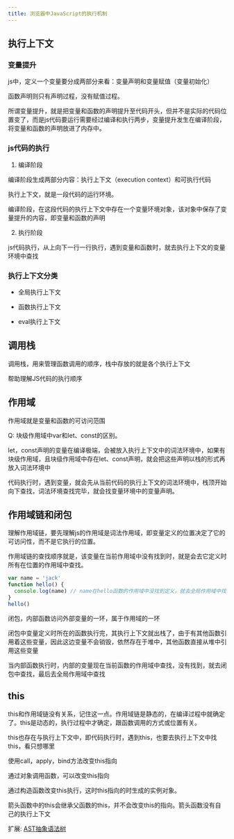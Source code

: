 ```yaml
---
title: 浏览器中JavaScript的执行机制
---
```


## 执行上下文

### 变量提升

js中，定义一个变量要分成两部分来看：变量声明和变量赋值（变量初始化）

函数声明则只有声明过程，没有赋值过程。

所谓变量提升，就是把变量和函数的声明提升至代码开头，但并不是实际的代码位置变了，而是js代码要运行需要经过编译和执行两步，变量提升发生在编译阶段，将变量和函数的声明放进了内存中。

### js代码的执行

1. 编译阶段

  编译阶段生成两部分内容：执行上下文（execution context）和可执行代码

  执行上下文，就是一段代码的运行环境。

  编译阶段，在这段代码的执行上下文中存在一个变量环境对象，该对象中保存了变量提升的内容，即变量和函数的声明

2. 执行阶段

  js代码执行，从上向下一行一行执行，遇到变量和函数时，就去执行上下文的变量环境中查找

### 执行上下文分类

- 全局执行上下文

- 函数执行上下文

- eval执行上下文

## 调用栈

调用栈，用来管理函数调用的顺序，栈中存放的就是各个执行上下文

帮助理解JS代码的执行顺序

## 作用域

作用域就是变量和函数的可访问范围

Q: 块级作用域中var和let、const的区别。

let，const声明的变量在编译极端，会被放入执行上下文中的词法环境中，如果有块级作用域，且块级作用域中存在let、const声明，就会把这些声明以栈的形式再放入词法环境中

代码执行时，遇到变量，就会先从当前代码的执行上下文的词法环境中，栈顶开始向下查找，词法环境查找完毕，就会找变量环境中的变量声明。

## 作用域链和闭包

理解作用域链，要先理解js的作用域是词法作用域，即变量定义的位置决定了它的可访问性，而不是它执行的位置。

作用域链的查找顺序就是，该变量在当前作用域中没有找到时，就是会去它定义时所有在位置的作用域中查找。

```js
var name = 'jack'
function hello() {
  console.log(name) // name在hello函数的作用域中没找到定义，就去全局作用域中找，因为hello函数定义在全局作用域中
}
hello()
```

闭包，内部函数访问外部变量的一环，属于作用域的一环

闭包中变量定义时所在的函数执行完，其执行上下文就出栈了，由于有其他函数引用着这些变量，因此这边变量不会销毁，依然存在于堆中，其他函数直接从堆中引用这些变量

当内部函数执行时，内部的变量现在当前函数的作用域中查找，没有找到，就去闭包中查找，最后去全局作用域中查找
## this

this和作用域链没有关系，记住这一点。作用域链是静态的，在编译过程中就确定了。this是动态的，执行过程中才确定，跟函数调用的方式或位置有关。

this也存在与执行上下文中，即代码执行时，遇到this，也要去执行上下文中找this，看只想哪里

使用call，apply，bind方法改变this指向

通过对象调用函数，可以改变this指向

通过构造函数改变this执行，这时this指向的时生成的实例对象。

箭头函数中的this会继承父函数的this，并不会改变this的指向。箭头函数没有自己的执行上下文

扩展: [AST抽象语法树](https://segmentfault.com/a/1190000016231512)